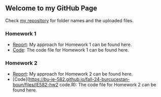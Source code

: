 ## Welcome to my GitHub Page

Check [my repository](https://github.com/BU-IE-582/fall-24-burcucestan-boun) for folder names and the uploaded files.


### Homework 1

* [Report](https://bu-ie-582.github.io/fall-24-burcucestan-boun/files/IE582HW1.html): My approach for Homework 1 can be found here.
* [Code](https://bu-ie-582.github.io/fall-24-burcucestan-boun/files/IE582HW1_code.R): The code file for Homework 1 can be found here.


### Homework 2

* [Report](https://bu-ie-582.github.io/fall-24-burcucestan-boun/files/IE582-HW2.html): My approach for Homework 2 can be found here.
* [Code](https://bu-ie-582.github.io/fall-24-burcucestan-boun/files/IE582-hw2 code.R): The code file for Homework 2 can be found here.
